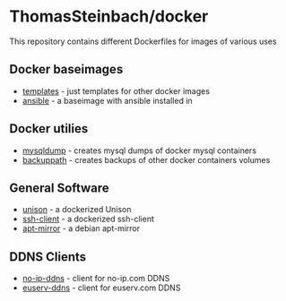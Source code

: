 ThomasSteinbach/docker
======================

This repository contains different Dockerfiles for images of various uses

Docker baseimages
-----------------

* [templates](templates) - just templates for other docker images
* [ansible](ansible) - a baseimage with ansible installed in

Docker utilies
--------------

* [mysqldump](mysqldump) - creates mysql dumps of docker mysql containers
* [backuppath](backuppath) - creates backups of other docker containers volumes

General Software
------------------

* [unison](unison) - a dockerized Unison
* [ssh-client](ssh-client) - a dockerized ssh-client
* [apt-mirror](apt-mirror) - a debian apt-mirror

DDNS Clients
------------

* [no-ip-ddns](no-ip-ddns) - client for no-ip.com DDNS
* [euserv-ddns](euserv-ddns) - client for euserv.com DDNS

